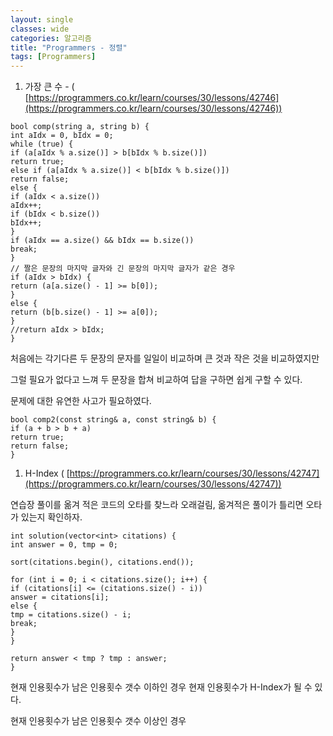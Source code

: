 ```yaml
---
layout: single
classes: wide
categories: 알고리즘
title: "Programmers - 정렬"
tags: [Programmers]
---
```


1. 가장 큰 수 - ( [https://programmers.co.kr/learn/courses/30/lessons/42746](https://programmers.co.kr/learn/courses/30/lessons/42746))

```
bool comp(string a, string b) {
int aIdx = 0, bIdx = 0;
while (true) {
if (a[aIdx % a.size()] > b[bIdx % b.size()])
return true;
else if (a[aIdx % a.size()] < b[bIdx % b.size()])
return false;
else {
if (aIdx < a.size())
aIdx++;
if (bIdx < b.size())
bIdx++;
}
if (aIdx == a.size() && bIdx == b.size())
break;
}
// 짤은 문장의 마지막 글자와 긴 문장의 마지막 글자가 같은 경우
if (aIdx > bIdx) {
return (a[a.size() - 1] >= b[0]);
}
else {
return (b[b.size() - 1] >= a[0]);
}
//return aIdx > bIdx;
}
```

처음에는 각기다른 두 문장의 문자를 일일이 비교하며 큰 것과 작은 것을 비교하였지만

그럴 필요가 없다고 느껴 두 문장을 합쳐 비교하여 답을 구하면 쉽게 구할 수 있다.

문제에 대한 유연한 사고가 필요하였다.

```
bool comp2(const string& a, const string& b) {
if (a + b > b + a)
return true;
return false;
}
```

1. H-Index ( [https://programmers.co.kr/learn/courses/30/lessons/42747](https://programmers.co.kr/learn/courses/30/lessons/42747))

연습장 풀이를 옮겨 적은 코드의 오타를 찾느라 오래걸림, 옮겨적은 풀이가 틀리면 오타가 있는지 확인하자.

```
int solution(vector<int> citations) {
int answer = 0, tmp = 0;

sort(citations.begin(), citations.end());

for (int i = 0; i < citations.size(); i++) {
if (citations[i] <= (citations.size() - i))
answer = citations[i];
else {
tmp = citations.size() - i;
break;
}
}

return answer < tmp ? tmp : answer;
}
```

현재 인용횟수가 남은 인용횟수 갯수 이하인 경우 현재 인용횟수가 H-Index가 될 수 있다.

현재 인용횟수가 남은 인용횟수 갯수 이상인 경우